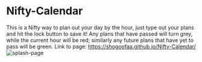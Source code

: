 # Nifty-Calendar
This is a Nifty way to plan out your day by the hour, just type out your plans and hit the lock button to save it! Any plans that have passed will turn grey, while the current hour will be red; similarly any future plans that have yet to pass will be green.
Link to page: https://shogoofaa.github.io/Nifty-Calendar/
![splash-page]()